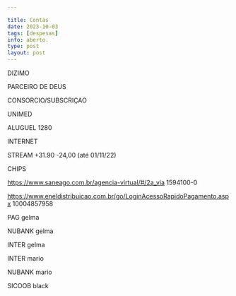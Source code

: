 ```yaml
---

title: Contas
date: 2023-10-03
tags: [despesas]
info: aberto.
type: post
layout: post
---
```


DIZIMO

PARCEIRO DE DEUS

CONSORCIO/SUBSCRIÇAO

UNIMED

ALUGUEL 1280

INTERNET

STREAM +31.90 -24,00 (até 01/11/22)

CHIPS

https://www.saneago.com.br/agencia-virtual/#/2a_via 1594100-0

https://www.eneldistribuicao.com.br/go/LoginAcessoRapidoPagamento.aspx 10004857958

PAG gelma

NUBANK gelma

INTER gelma

INTER mario

NUBANK mario

SICOOB black
